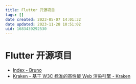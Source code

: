 ```yaml
---
title: Flutter 开源项目
tags: []
date created: 2023-05-07 14:01:32
date updated: 2023-11-28 10:51:02
uid: 1683439292530
---
```


# Flutter 开源项目

- [Index - Bruno](https://bruno.ke.com/page/)
- [Kraken - 基于 W3C 标准的高性能 Web 渲染引擎 - Kraken](https://openkraken.com/)

